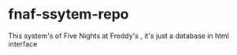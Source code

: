 # fnaf-ssytem-repo
This system's of Five Nights at Freddy's , it's just a database in html interface
